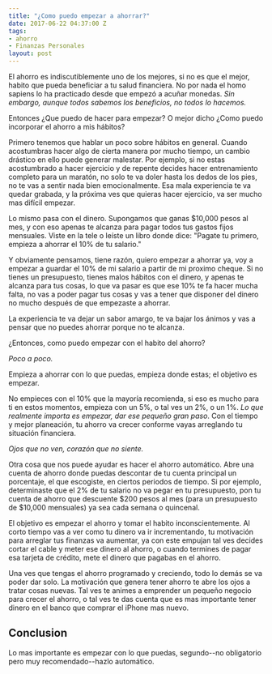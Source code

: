 ```yaml
---
title: "¿Como puedo empezar a ahorrar?"
date: 2017-06-22 04:37:00 Z
tags:
- ahorro
- Finanzas Personales
layout: post
---
```


El ahorro es indiscutiblemente uno de los mejores, si no es que el mejor, habito que pueda beneficiar a tu salud financiera. No por nada el homo sapiens lo ha practicado desde que empezó a acuñar monedas. *Sin embargo, aunque todos sabemos los beneficios, no todos lo hacemos.*

Entonces ¿Que puedo de hacer para empezar? O mejor dicho ¿Como puedo incorporar el ahorro a mis hábitos?

Primero tenemos que hablar un poco sobre hábitos en general. Cuando acostumbras hacer algo de cierta manera por mucho tiempo, un cambio drástico en ello puede generar malestar. Por ejemplo, si no estas acostumbrado a hacer ejercicio y de repente decides hacer entrenamiento completo para un maratón, no solo te va doler hasta los dedos de los pies, no te vas a sentir nada bien emocionalmente. Esa mala experiencia te va quedar grabada, y la próxima ves que quieras hacer ejercicio, va ser mucho mas difícil empezar.

Lo mismo pasa con el dinero. Supongamos que ganas $10,000 pesos al mes, y con eso apenas te alcanza para pagar todos tus gastos fijos mensuales. Viste en la tele o leíste un libro donde dice: "Pagate tu primero, empieza a ahorrar el 10% de tu salario."

Y obviamente pensamos, tiene razón, quiero empezar a ahorrar ya, voy a empezar a guardar el 10% de mi salario a partir de mi proximo cheque. Si no tienes un presupuesto, tienes malos hábitos con el dinero, y apenas te alcanza para tus cosas, lo que va pasar es que ese 10% te fa hacer mucha falta, no vas a poder pagar tus cosas y vas a tener que disponer del dinero no mucho después de que empezaste a ahorrar.

La experiencia te va dejar un sabor amargo, te va bajar los ánimos y vas a pensar que no puedes ahorrar porque no te alcanza.

¿Entonces, como puedo empezar con el habito del ahorro? 

*Poco a poco.*

Empieza a ahorrar con lo que puedas, empieza donde estas; el objetivo es empezar.

No empieces con el 10% que la mayoría recomienda, si eso es mucho para ti en estos momentos, empieza con un 5%, o tal ves un 2%, o un 1%. *Lo que realmente importa es empezar, dar ese pequeño gran paso*. Con el tiempo y mejor planeación, tu ahorro va crecer conforme vayas arreglando tu situación financiera.

*Ojos que no ven, corazón que no siente.*

Otra cosa que nos puede ayudar es hacer el ahorro automático. Abre una cuenta de ahorro donde puedas descontar de tu cuenta principal un porcentaje, el que escogiste, en ciertos periodos de tiempo. Si por ejemplo, determinaste que el 2% de tu salario no va pegar en tu presupuesto, pon tu cuenta de ahorro que descuente $200 pesos al mes (para un presupuesto de $10,000 mensuales) ya sea cada semana o quincenal.

El objetivo es empezar el ahorro y tomar el habito inconscientemente. Al corto tiempo vas a ver como tu dinero va ir incrementando, tu motivación para arreglar tus finanzas va aumentar, ya con este empujan tal ves decides cortar el cable y meter ese dinero al ahorro, o cuando termines de pagar esa tarjeta de crédito, mete el dinero que pagabas en el ahorro.

Una ves que tengas el ahorro programado y creciendo, todo lo demás se va poder dar solo. La motivación que genera tener ahorro te abre los ojos a tratar cosas nuevas. Tal ves te animes a emprender un pequeño negocio para crecer el ahorro, o tal ves te das cuenta que es mas importante tener dinero en el banco que comprar el iPhone mas nuevo.

## Conclusion

Lo mas importante es empezar con lo que puedas, segundo--no obligatorio pero muy recomendado--hazlo automático.